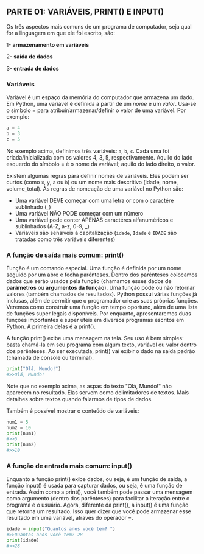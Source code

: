 ## PARTE 01: VARIÁVEIS, PRINT() E INPUT()

Os três aspectos mais comuns de um programa de computador, seja qual for a linguagem em que ele foi escrito, são:

1- **armazenamento em variáveis**

2- **saída de dados**

3- **entrada de dados**

### Variáveis

Variável é um espaço da memória do computador que armazena um dado. Em Python, uma variável é definida a partir de um *nome* e um *valor*. Usa-se o símbolo = para atribuir/armazenar/definir o valor de uma variável. Por exemplo:

```python
a = 4
b = 3
c = 5
```

No exemplo acima, definimos três variáveis: ```a```, ```b```, ```c```. Cada uma foi criada/inicializada com os valores 4, 3, 5, respectivamente. Aquilo do lado esquerdo do símbolo = é o nome da variável; aquilo do lado direito, o valor.

Existem algumas regras para definir nomes de variáveis. Eles podem ser curtos (como ```x```, ```y```, ```a``` ou ```b```) ou um nome mais descritivo (idade, nome, volume_total). As regras de nomeação de uma variável no Python são:

- Uma variável DEVE começar com uma letra or com o caractére sublinhado (_)
- Uma variável NÃO PODE começar com um número
- Uma variável pode conter APENAS caractéres alfanuméricos e sublinhados (A-Z, a-z, 0-9, _)
- Variáveis são sensíveis à capitalização (```idade```, ```Idade``` e ```IDADE``` são tratadas como três variáveis diferentes)

### A função de saída mais comum: print()

Função é um comando especial. Uma função é definida por um nome seguido por um abre e fecha parênteses. Dentro dos parênteses colocamos dados que serão usados pela função (chamamos esses dados de **parâmetros** ou **argumentos da função**). Uma função pode ou não retornar valores (também chamados de resultados). Python possui várias funções já inclusas, além de permitir que o programador crie as suas próprias funções. Veremos como construir uma função em tempo oportuno, além de uma lista de funções super legais disponíveis. Por enquanto, apresentaremos duas funções importantes e super úteis em diversos programas escritos em Python. A primeira delas é a print().

A função print() exibe uma mensagem na tela. Seu uso é bem simples: basta chamá-la em seu programa com algum texto, variável ou valor dentro dos parênteses. Ao ser executada, print() vai exibir o dado na saída padrão (chamada de console ou terminal).

```python
print("Olá, Mundo!")
#>>Olá, Mundo!
```

Note que no exemplo acima, as aspas do texto "Olá, Mundo!" não aparecem no resultado. Elas servem como delimitadores de textos. Mais detalhes sobre textos quando falarmos de tipos de dados.

Também é possível mostrar o conteúdo de variáveis:

```python
num1 = 5
num2 = 10
print(num1)
#>>5
print(num2)
#>>10
```

### A função de entrada mais comum: input()

Enquanto a função print() exibe dados, ou seja, é um função de saída, a função input() é usada para capturar dados, ou seja, é uma função de entrada. Assim como a print(), você também pode passar uma mensagem como argumento (dentro dos parênteses) para facilitar a iteração entre o programa e o usuário. Agora, diferente da print(), a input() é uma função que retorna um resultado. Isso quer dizer que você pode armazenar esse resultado em uma variável, através do operador =.

```python
idade = input("Quantos anos você tem? ")
#>>Quantos anos você tem? 28
print(idade)
#>>28
```
